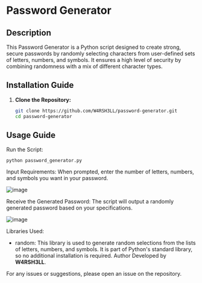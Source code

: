 # Password Generator

## Description
This Password Generator is a Python script designed to create strong, secure passwords by randomly selecting characters from user-defined sets of letters, numbers, and symbols. It ensures a high level of security by combining randomness with a mix of different character types.

## Installation Guide
1. **Clone the Repository:**
   ```bash
   git clone https://github.com/W4RSH3LL/password-generator.git
   cd password-generator
   ```
## Usage Guide
Run the Script:
```python3
python password_generator.py
```
Input Requirements:
When prompted, enter the number of letters, numbers, and symbols you want in your password.

![image](https://github.com/W4RSH3LL/password_generator/assets/129652925/bd4a0ab9-c79b-4e22-91d3-9baafc02a47c)

Receive the Generated Password:
The script will output a randomly generated password based on your specifications.

![image](https://github.com/W4RSH3LL/password_generator/assets/129652925/774897aa-a378-4d6c-b077-cebfce73f497)

Libraries Used:
- random: This library is used to generate random selections from the lists of letters, numbers, and symbols. It is part of Python's standard library, so no additional installation is required.
Author
Developed by **W4RSH3LL**.

For any issues or suggestions, please open an issue on the repository.
